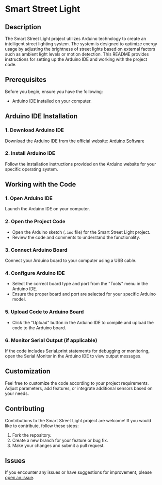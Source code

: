 # Smart Street Light

## Description

The Smart Street Light project utilizes Arduino technology to create an intelligent street lighting system. The system is designed to optimize energy usage by adjusting the brightness of street lights based on external factors such as ambient light levels or motion detection. This README provides instructions for setting up the Arduino IDE and working with the project code.

## Prerequisites

Before you begin, ensure you have the following:

- Arduino IDE installed on your computer.

## Arduino IDE Installation

### 1. Download Arduino IDE

Download the Arduino IDE from the official website: [Arduino Software](https://www.arduino.cc/en/software)

### 2. Install Arduino IDE

Follow the installation instructions provided on the Arduino website for your specific operating system.

## Working with the Code

### 1. Open Arduino IDE

Launch the Arduino IDE on your computer.

### 2. Open the Project Code

- Open the Arduino sketch (`.ino` file) for the Smart Street Light project.
- Review the code and comments to understand the functionality.

### 3. Connect Arduino Board

Connect your Arduino board to your computer using a USB cable.

### 4. Configure Arduino IDE

- Select the correct board type and port from the "Tools" menu in the Arduino IDE.
- Ensure the proper board and port are selected for your specific Arduino model.

### 5. Upload Code to Arduino Board

- Click the "Upload" button in the Arduino IDE to compile and upload the code to the Arduino board.

### 6. Monitor Serial Output (if applicable)

If the code includes Serial.print statements for debugging or monitoring, open the Serial Monitor in the Arduino IDE to view output messages.

## Customization

Feel free to customize the code according to your project requirements. Adjust parameters, add features, or integrate additional sensors based on your needs.

## Contributing

Contributions to the Smart Street Light project are welcome! If you would like to contribute, follow these steps:

1. Fork the repository.
2. Create a new branch for your feature or bug fix.
3. Make your changes and submit a pull request.

## Issues

If you encounter any issues or have suggestions for improvement, please [open an issue](https://github.com/Dvip07/smart-street-light/issues).


